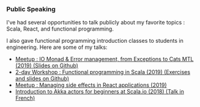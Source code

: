 ### Public Speaking

I've had several opportunities to talk publicly about my favorite topics : Scala, React, and
functional programming.

I also gave functional programming introduction classes to students in engineering. Here are some of my talks:

- [Meetup : IO Monad & Error management, from Exceptions to Cats MTL (2019) (Slides on Github)](https://github.com/gbogard/cats-mtl-talk)
- [2-day Workshop : Functional programming in Scala (2019) (Exercises and slides on Github)](https://github.com/gbogard/scala-training)
- [Meetup : Managing side effects in React applications (2019)](/posts/discover-redux-saga/)
- [Introduction to Akka actors for beginners at Scala.io (2018) (Talk in French)](https://www.youtube.com/watch?v=tcj8IaG9_wc)